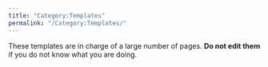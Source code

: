 ```yaml
---
title: "Category:Templates"
permalink: "/Category:Templates/"
---
```


These templates are in charge of a large number of pages. **Do not edit
them** if you do not know what you are doing.